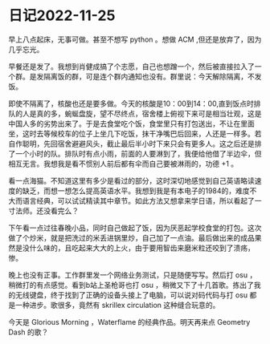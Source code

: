 # 日记2022-11-25
早上八点起床，无事可做。甚至不想写 python 。想做 ACM ,但还是放弃了，因为几乎忘光。

早餐还是发了。我想到肖健成搞了个志愿，自己也想蹭一个，然后被直接拉入了一个群。是发隔离饭的群，可是连个群内通知也没有。群里说：今天解除隔离，不发饭。

即使不隔离了，核酸也还是要多做。今天的核酸是10：00到14：00,直到饭点时排队的人是真的多，蜿蜒盘旋，望不尽终点，宿舍楼上俯视下来可是相当壮观，这是中国人多的劣势出来了。于是去食堂吃个饭，食堂里只有打包送出，不让在里面坐，这时去等候校车的位子上坐几下吃饭，抹干净嘴巴后回来，人还是一样多。若自作聪明，先回宿舍避避风头，截止最后半小时下来只会有更多人。这之后还是排了一个小时的队。排队时有点小雨，前面的人要淋到了，我便给他借了半边伞，但相互无言。我想我是看不惯别人前后都有伞而自己要被淋雨的，功德 +1 。

看一点海猫。不知道这里有多少是看过的部分，这时深切地感觉到自己英语略读速度的缺乏，而想一想怎么提高英语水平。我想到我是有本电子的1984的，难度不大而语言经典，可以试试精读其中章节。如此方法又想拿来学日语，所以看起了一寸法师。还没看完么？

下午看一点过往春晚小品，同时自己做起了饭，因为厌恶起学校食堂的打包。这次做了个炒米，就是把洗过的米丢进锅里炒，自己加了一点油。最后做出来的成品果然是没什么味的，且吃起来大大的上火，由于要用智齿来磨米粒还咬到了溃疡，惨。

晚上也没有正事。工作群里发一个网络业务测试，只是随便写写。然后打 osu ，稍微打的有点感觉。看到b站上圣枪哥也打 osu ，稍微又下了十几首歌。拣出了我的无线键盘，终于找到了正确的设备头接上了电脑，可以说对码代码与打 osu 都是一种进步。歌很多，竟然有 skrillex circulation 这种缝合玩意的。

今天是 Glorious Morning ，Waterflame 的经典作品。明天再来点 Geometry Dash 的歌？